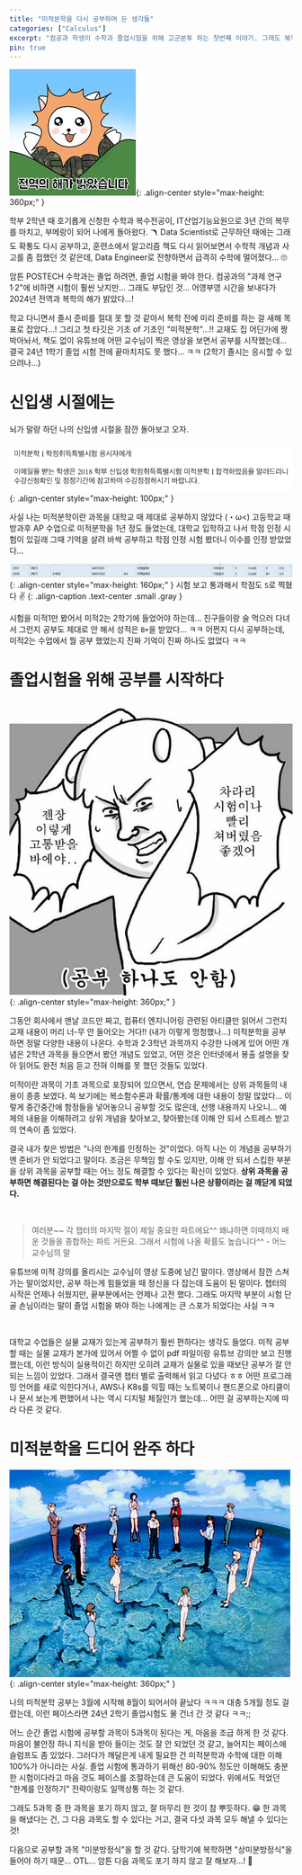 ```yaml
---
title: "미적분학을 다시 공부하며 든 생각들"
categories: ["Calculus"]
excerpt: "컴공과 학생이 수학과 졸업시험을 위해 고군분투 하는 첫번째 이야기. 그래도 복학 하기 전에 미적분학은 끝냈다는 감동적인 이야기 🥺"
pin: true
---
```


![](/images/meme/my-military-service-done-sun.jpeg){: .align-center style="max-height: 360px;" }

학부 2학년 때 호기롭게 신청한 수학과 복수전공이, IT산업기능요원으로 3년 간의 복무를 마치고, 부메랑이 되어 나에게 돌아왔다. 🪃 Data Scientist로 근무하던 때에는 그래도 확통도 다시 공부하고, 훈련소에서 알고리즘 책도 다시 읽어보면서 수학적 개념과 사고를 좀 접했던 것 같은데, Data Engineer로 전향하면서 급격히 수학에 멀어졌다... 🙄

암튼 POSTECH 수학과는 졸업 하려면, 졸업 시험을 봐야 한다. 컴공과의 "과제 연구 1·2"에 비하면 시험이 훨씬 낫지만... 그래도 부담인 것... 어영부영 시간을 보내다가 2024년 전역과 복학의 해가 밝았다...!

학교 다니면서 졸시 준비를 절대 못 할 것 같아서 복학 전에 미리 준비를 하는 걸 새해 목표로 잡았다...! 그리고 첫 타깃은 기초 of 기초인 "미적분학"...!! 교재도 집 어딘가에 짱 박아놔서, 책도 없이 유튜브에 어떤 교수님이 찍은 영상을 보면서 공부를 시작했는데... 결국 24년 1학기 졸업 시험 전에 끝마치지도 못 했다... ㅋㅋ (2학기 졸시는 응시할 수 있으려나...)


# 신입생 시절에는

뇌가 말랑 하던 나의 신입생 시절을 잠깐 돌아보고 오자.

![](/images/mathematics/calculus-2/i-passed-the-test.png){: .align-center style="max-height: 100px;" }

사실 나는 미적분학이란 과목을 대학교 때 제대로 공부하지 않았다 (・ω<) 고등학교 때 방과후 AP 수업으로 미적분학을 1년 정도 들었는데, 대학교 입학하고 나서 학점 인정 시험이 있길래 그때 기억을 살려 바싹 공부하고 학점 인정 시험 봤더니 이수를 인정 받았었다...

![](/images/mathematics/calculus-2/my-grade.png){: .align-center style="max-height: 160px;" }
시험 보고 통과해서 학점도 `S`로 찍혔다 ✌️
{: .align-caption .text-center .small .gray }

시험을 미적1만 봤어서 미적2는 2학기에 들었어야 하는데... 친구들이랑 술 먹으러 다녀서 그런지 공부도 제대로 안 해서 성적은 `B+`을 받았다... ㅋㅋ 어쩐지 다시 공부하는데, 미적2는 수업에서 뭘 공부 했었는지 진짜 기억이 진짜 하나도 없었다 ㅋㅋ

# 졸업시험을 위해 공부를 시작하다

![](/images/meme/give-me-the-test.jpeg){: .align-center style="max-height: 360px;" }

그동안 회사에서 맨날 코드만 짜고, 컴퓨터 엔지니어링 관련된 아티클만 읽어서 그런지 교재 내용이 머리 너-무 안 들어오는 거다!! (내가 이렇게 멍청했나...) 미적분학을 공부하면 정말 다양한 내용이 나온다. 수학과 2·3학년 과목까지 수강한 나에게 있어 어떤 개념은 2학년 과목을 들으면서 봤던 개념도 있었고, 어떤 것은 인터넷에서 봉출 설명을 찾아 읽어도 완전 처음 듣고 전혀 이해를 못 했던 것들도 있었다.

미적이란 과목이 기초 과목으로 포장되어 있으면서, 연습 문제에서는 상위 과목들의 내용이 종종 보였다. 쓱 보기에는 복소함수론과 확률/통계에 대한 내용이 정말 많았다... 이렇게 중간중간에 함정들을 넣어놓으니 공부할 것도 많은데, 선행 내용까지 나오니... 예제의 내용을 이해하려고 상위 개념을 찾아보고, 찾아봤는데 이해 안 되서 스트레스 받고의 연속이 좀 있었다.

결국 내가 찾은 방법은 "나의 한계를 인정하는 것"이었다. 아직 나는 이 개념을 공부하기엔 준비가 안 되었다고 말이다. 조금은 무책임 할 수도 있지만, 이해 안 되서 스킵한 부분을 상위 과목을 공부할 때는 어느 정도 해결할 수 있다는 확신이 있었다. **상위 과목을 공부하면 해결된다는 걸 아는 것만으로도 학부 때보단 훨씬 나은 상황이라는 걸 깨닫게 되었다.**

<br/>

> 여러분~~ 각 챕터의 마지막 절이 제일 중요한 파트에요^^ 왜냐하면 이때까지 배운 것들을 종합하는 파트 거든요. 그래서 시험에 나올 확률도 높습니다^^ - 어느 교수님의 말

유튜브에 미적 강의를 올리시는 교수님이 영상 도중에 남긴 말이다. 영상에서 잠깐 스쳐가는 말이었지만, 공부 하는게 힘들었을 때 정신을 다 잡는데 도움이 된 말이다. 챕터의 시작은 언제나 쉬웠지만, 끝부분에서는 언제나 고전 했다. 그래도 마지막 부분이 시험 단골 손님이라는 말이 졸업 시험을 봐야 하는 나에게는 큰 스포가 되었다는 사실 ㅋㅋ

<br/>

대학교 수업들은 실물 교재가 있는게 공부하기 훨씬 편하다는 생각도 들었다. 미적 공부할 때는 실물 교재가 본가에 있어서 어쩔 수 없이 pdf 파일이랑 유튜브 강의만 보고 진행했는데, 이런 방식이 실용적이긴 하지만 오히려 교재가 실물로 있을 때보단 공부가 잘 안 되는 느낌이 있었다. 그래서 결국엔 챕터 별로 출력해서 읽고 다녔다 ㅎㅎ 어떤 프로그래밍 언어를 새로 익힌다거나, AWS나 K8s를 익힐 때는 노트북이나 핸드폰으로 아티클이나 문서 보는게 편했어서 나는 역시 디지털 체질인가 했는데... 어떤 걸 공부하는지에 따라 다른 것 같다.


# 미적분학을 드디어 완주 하다

![](/images/meme/omedeto.gif){: .align-center style="max-height: 360px;" }

나의 미적분학 공부는 3월에 시작해 8월이 되어서야 끝났다 ㅋㅋㅋ 대충 5개월 정도 걸렸는데, 이런 페이스라면 24년 2학기 졸업시험도 물 건너 간 것 같다 ㅋㅋ;;

어느 순간 졸업 시험에 공부할 과목이 5과목이 된다는 게, 마음을 조급 하게 한 것 같다. 마음이 불안정 하니 지식을 받아 들이는 것도 잘 안 되었던 것 같고, 늘어지는 페이스에 슬럼프도 좀 있었다. 그러다가 깨달은게 내게 필요한 건 미적분학과 수학에 대한 이해 100%가 아니라는 사실. 졸업 시험에 통과하기 위해선 80-90% 정도만 이해해도 충분한 시험이다라고 마음 것도 페이스를 조절하는데 큰 도움이 되었다. 위에서도 적었던 "한계를 인정하기" 전략이랑도 일맥상통 하는 것 같다.

그래도 5과목 중 한 과목을 포기 하지 않고, 잘 마무리 한 것이 참 뿌듯하다. 😁 한 과목을 해냈다는 건, 그 다음 과목도 할 수 있다는 거고, 결국 다섯 과목 모두 해낼 수 있다는 것! 

다음으로 공부할 과목 "미분방정식"을 할 것 같다. 담학기에 복학하면 "상미분방정식"을 들어야 하기 때문... OTL... 암튼 다음 과목도 포기 하지 않고 잘 해보자...! 🏃
